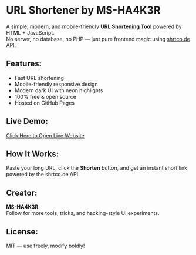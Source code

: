 # URL Shortener by MS-HA4K3R

A simple, modern, and mobile-friendly **URL Shortening Tool** powered by HTML + JavaScript.  
No server, no database, no PHP — just pure frontend magic using [shrtco.de](https://shrtco.de) API.

## Features:
- Fast URL shortening
- Mobile-friendly responsive design
- Modern dark UI with neon highlights
- 100% free & open source
- Hosted on GitHub Pages

## Live Demo:
[Click Here to Open Live Website](https://nighthowler35.github.io/URL-SHORTNER_BY_MS-HA4K3R/)

## How It Works:
Paste your long URL, click the **Shorten** button, and get an instant short link powered by the shrtco.de API.

## Creator:
**MS-HA4K3R**  
Follow for more tools, tricks, and hacking-style UI experiments.

## License:
MIT — use freely, modify boldly!
